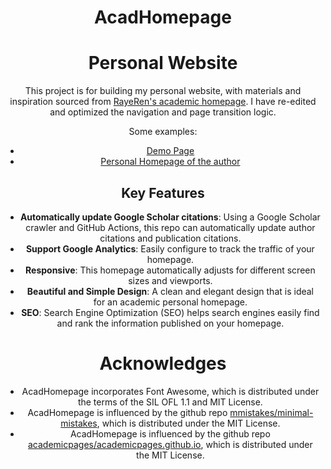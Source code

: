 
<h1 align="center">
AcadHomepage
</h1>

<div align="center">

# Personal Website

This project is for building my personal website, with materials and inspiration sourced from [RayeRen's academic homepage](https://github.com/RayeRen/acad-homepage.github.io). I have re-edited and optimized the navigation and page transition logic.

Some examples:
- [Demo Page](https://rayeren.github.io/acad-homepage.github.io/)
- [Personal Homepage of the author](https://rayeren.github.io/)

## Key Features
- **Automatically update Google Scholar citations**: Using a Google Scholar crawler and GitHub Actions, this repo can automatically update author citations and publication citations.
- **Support Google Analytics**: Easily configure to track the traffic of your homepage.
- **Responsive**: This homepage automatically adjusts for different screen sizes and viewports.
- **Beautiful and Simple Design**: A clean and elegant design that is ideal for an academic personal homepage.
- **SEO**: Search Engine Optimization (SEO) helps search engines easily find and rank the information published on your homepage.


# Acknowledges

- AcadHomepage incorporates Font Awesome, which is distributed under the terms of the SIL OFL 1.1 and MIT License.
- AcadHomepage is influenced by the github repo [mmistakes/minimal-mistakes](https://github.com/mmistakes/minimal-mistakes), which is distributed under the MIT License.
- AcadHomepage is influenced by the github repo [academicpages/academicpages.github.io](https://github.com/academicpages/academicpages.github.io), which is distributed under the MIT License.
